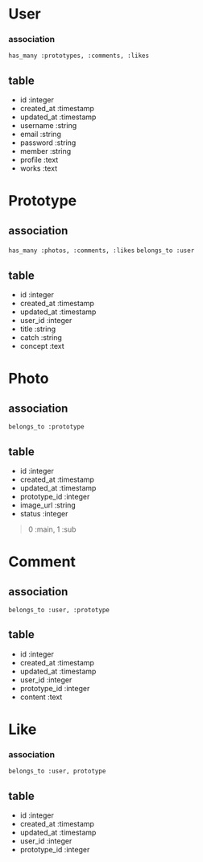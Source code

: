 # User

### association
`has_many :prototypes, :comments, :likes`

## table
- id :integer
- created_at :timestamp
- updated_at :timestamp
- username :string
- email :string
- password :string
- member :string
- profile :text
- works :text


# Prototype

## association
`has_many :photos, :comments, :likes`
`belongs_to :user`

## table
- id :integer
- created_at :timestamp
- updated_at :timestamp
- user_id :integer
- title :string
- catch :string
- concept :text

# Photo

## association
`belongs_to :prototype`

## table
- id :integer
- created_at :timestamp
- updated_at :timestamp
- prototype_id :integer
- image_url :string
- status :integer
> 0 :main, 1 :sub


# Comment

## association
`belongs_to :user, :prototype`

## table
- id :integer
- created_at :timestamp
- updated_at :timestamp
- user_id :integer
- prototype_id :integer
- content :text


# Like
### association
`belongs_to :user, prototype`

## table
- id :integer
- created_at :timestamp
- updated_at :timestamp
- user_id :integer
- prototype_id :integer
